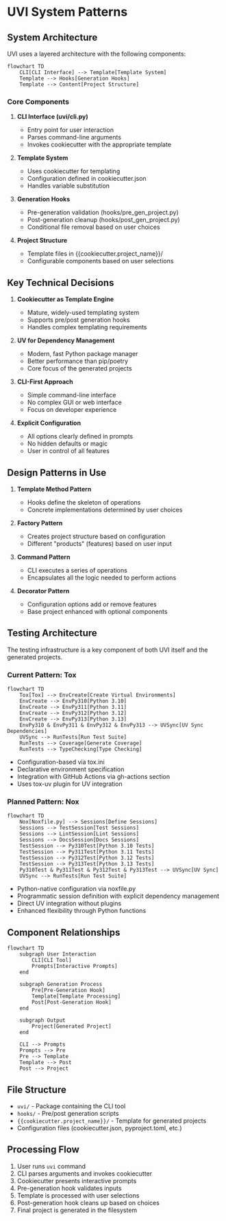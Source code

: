 # UVI System Patterns

## System Architecture

UVI uses a layered architecture with the following components:

```mermaid
flowchart TD
    CLI[CLI Interface] --> Template[Template System]
    Template --> Hooks[Generation Hooks]
    Template --> Content[Project Structure]
```

### Core Components

1. **CLI Interface (uvi/cli.py)**

   - Entry point for user interaction
   - Parses command-line arguments
   - Invokes cookiecutter with the appropriate template

2. **Template System**

   - Uses cookiecutter for templating
   - Configuration defined in cookiecutter.json
   - Handles variable substitution

3. **Generation Hooks**

   - Pre-generation validation (hooks/pre_gen_project.py)
   - Post-generation cleanup (hooks/post_gen_project.py)
   - Conditional file removal based on user choices

4. **Project Structure**
   - Template files in {{cookiecutter.project_name}}/
   - Configurable components based on user selections

## Key Technical Decisions

1. **Cookiecutter as Template Engine**

   - Mature, widely-used templating system
   - Supports pre/post generation hooks
   - Handles complex templating requirements

2. **UV for Dependency Management**

   - Modern, fast Python package manager
   - Better performance than pip/poetry
   - Core focus of the generated projects

3. **CLI-First Approach**

   - Simple command-line interface
   - No complex GUI or web interface
   - Focus on developer experience

4. **Explicit Configuration**
   - All options clearly defined in prompts
   - No hidden defaults or magic
   - User in control of all features

## Design Patterns in Use

1. **Template Method Pattern**

   - Hooks define the skeleton of operations
   - Concrete implementations determined by user choices

2. **Factory Pattern**

   - Creates project structure based on configuration
   - Different "products" (features) based on user input

3. **Command Pattern**

   - CLI executes a series of operations
   - Encapsulates all the logic needed to perform actions

4. **Decorator Pattern**
   - Configuration options add or remove features
   - Base project enhanced with optional components

## Testing Architecture

The testing infrastructure is a key component of both UVI itself and the generated projects.

### Current Pattern: Tox

```mermaid
flowchart TD
    Tox[Tox] --> EnvCreate[Create Virtual Environments]
    EnvCreate --> EnvPy310[Python 3.10]
    EnvCreate --> EnvPy311[Python 3.11]
    EnvCreate --> EnvPy312[Python 3.12]
    EnvCreate --> EnvPy313[Python 3.13]
    EnvPy310 & EnvPy311 & EnvPy312 & EnvPy313 --> UVSync[UV Sync Dependencies]
    UVSync --> RunTests[Run Test Suite]
    RunTests --> Coverage[Generate Coverage]
    RunTests --> TypeChecking[Type Checking]
```

- Configuration-based via tox.ini
- Declarative environment specification
- Integration with GitHub Actions via gh-actions section
- Uses tox-uv plugin for UV integration

### Planned Pattern: Nox

```mermaid
flowchart TD
    Nox[Noxfile.py] --> Sessions[Define Sessions]
    Sessions --> TestSession[Test Sessions]
    Sessions --> LintSession[Lint Sessions]
    Sessions --> DocsSession[Docs Sessions]
    TestSession --> Py310Test[Python 3.10 Tests]
    TestSession --> Py311Test[Python 3.11 Tests]
    TestSession --> Py312Test[Python 3.12 Tests]
    TestSession --> Py313Test[Python 3.13 Tests]
    Py310Test & Py311Test & Py312Test & Py313Test --> UVSync[UV Sync]
    UVSync --> RunTests[Run Test Suite]
```

- Python-native configuration via noxfile.py
- Programmatic session definition with explicit dependency management
- Direct UV integration without plugins
- Enhanced flexibility through Python functions

## Component Relationships

```mermaid
flowchart TD
    subgraph User Interaction
        CLI[CLI Tool]
        Prompts[Interactive Prompts]
    end

    subgraph Generation Process
        Pre[Pre-Generation Hook]
        Template[Template Processing]
        Post[Post-Generation Hook]
    end

    subgraph Output
        Project[Generated Project]
    end

    CLI --> Prompts
    Prompts --> Pre
    Pre --> Template
    Template --> Post
    Post --> Project
```

## File Structure

- `uvi/` - Package containing the CLI tool
- `hooks/` - Pre/post generation scripts
- `{{cookiecutter.project_name}}/` - Template for generated projects
- Configuration files (cookiecutter.json, pyproject.toml, etc.)

## Processing Flow

1. User runs `uvi` command
2. CLI parses arguments and invokes cookiecutter
3. Cookiecutter presents interactive prompts
4. Pre-generation hook validates inputs
5. Template is processed with user selections
6. Post-generation hook cleans up based on choices
7. Final project is generated in the filesystem
